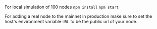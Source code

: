 For local simulation of 100 nodes
`npm install`
`npm start`

For adding a real node to the mainnet in production make sure to set the host's environment variable `URL` to be the public url of your node.
